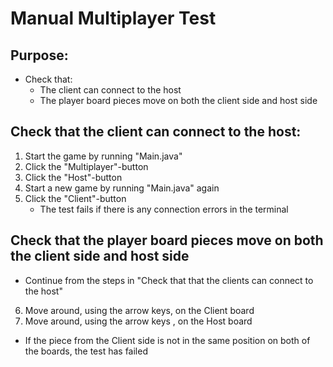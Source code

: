 # Manual Multiplayer Test
## Purpose:
* Check that:
    * The client can connect to the host
    * The player board pieces move on both the client side and host side
    
## Check that the client can connect to the host:
1. Start the game by running "Main.java"
2. Click the "Multiplayer"-button
3. Click the "Host"-button
4. Start a new game by running "Main.java" again
5. Click the "Client"-button
    * The test fails if there is any connection errors in the terminal
    
## Check that the player board pieces move on both the client side and host side
* Continue from the steps in "Check that that the clients can connect to the host"
6. Move around, using the arrow keys, on the Client board
7. Move around, using the arrow keys , on the Host board
* If the piece from the Client side is not in the same position on both of the boards, 
    the test has failed